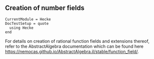 ## Creation of number fields

```@meta
CurrentModule = Hecke
DocTestSetup = quote
  using Hecke
end
```

For details on creation of rational function fields and extensions thereof, refer to
the AbstractAlgebra documentation which can be found here
<https://nemocas.github.io/AbstractAlgebra.jl/stable/function_field/>.
